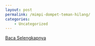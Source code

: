 ```yaml
---
layout: post
permalink: /mimpi-dompet-teman-hilang/
categories:
    - Uncategorized
---
```


[Baca Selengkapnya](/08)
